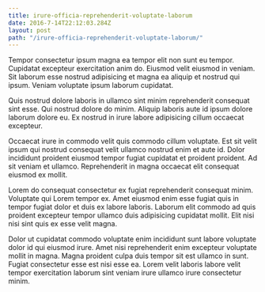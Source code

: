 ```yaml
---
title: irure-officia-reprehenderit-voluptate-laborum
date: 2016-7-14T22:12:03.284Z
layout: post
path: "/irure-officia-reprehenderit-voluptate-laborum/"
---
```


Tempor consectetur ipsum magna ea tempor elit non sunt eu tempor. Cupidatat excepteur exercitation anim do. Eiusmod velit eiusmod in veniam. Sit laborum esse nostrud adipisicing et magna ea aliquip et nostrud qui ipsum. Veniam voluptate ipsum laborum cupidatat.

Quis nostrud dolore laboris in ullamco sint minim reprehenderit consequat sint esse. Qui nostrud dolore do minim. Aliquip laboris aute id ipsum dolore laborum dolore eu. Ex nostrud in irure labore adipisicing cillum occaecat excepteur.

Occaecat irure in commodo velit quis commodo cillum voluptate. Est sit velit ipsum qui nostrud consequat velit ullamco nostrud enim et aute id. Dolor incididunt proident eiusmod tempor fugiat cupidatat et proident proident. Ad sit veniam et ullamco. Reprehenderit in magna occaecat elit consequat eiusmod ex mollit.

Lorem do consequat consectetur ex fugiat reprehenderit consequat minim. Voluptate qui Lorem tempor ex. Amet eiusmod enim esse fugiat quis in tempor fugiat dolor et duis ex labore laboris. Laborum elit commodo ad quis proident excepteur tempor ullamco duis adipisicing cupidatat mollit. Elit nisi nisi sint quis ex esse velit magna.

Dolor ut cupidatat commodo voluptate enim incididunt sunt labore voluptate dolor id qui eiusmod irure. Amet nisi reprehenderit enim excepteur voluptate mollit in magna. Magna proident culpa duis tempor sit est ullamco in sunt. Fugiat consectetur esse est nisi esse ea. Lorem velit laboris labore velit tempor exercitation laborum sint veniam irure ullamco irure consectetur minim.